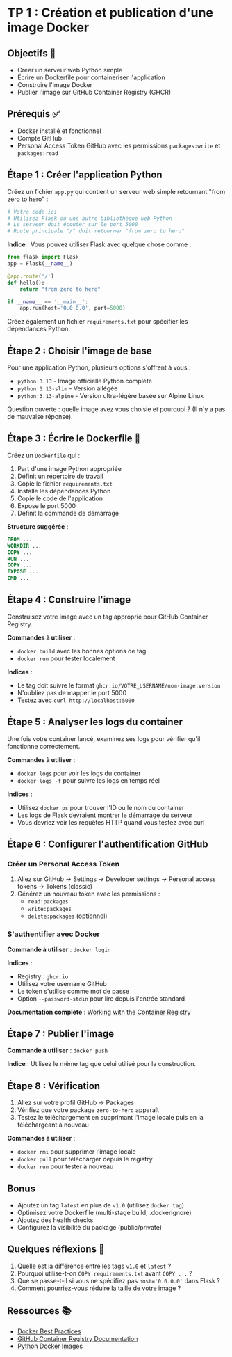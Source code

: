 # TP 1 : Création et publication d'une image Docker

## Objectifs 🎯

- Créer un serveur web Python simple
- Écrire un Dockerfile pour containeriser l'application
- Construire l'image Docker
- Publier l'image sur GitHub Container Registry (GHCR)

## Prérequis ✅

- Docker installé et fonctionnel
- Compte GitHub
- Personal Access Token GitHub avec les permissions `packages:write` et `packages:read`

## Étape 1 : Créer l'application Python

Créez un fichier `app.py` qui contient un serveur web simple retournant "from zero to hero" :

```python
# Votre code ici
# Utilisez Flask ou une autre bibliothèque web Python
# Le serveur doit écouter sur le port 5000
# Route principale "/" doit retourner "from zero to hero"
```

**Indice** : Vous pouvez utiliser Flask avec quelque chose comme :
```python
from flask import Flask
app = Flask(__name__)

@app.route('/')
def hello():
    return "from zero to hero"

if __name__ == '__main__':
    app.run(host='0.0.0.0', port=5000)
```

Créez également un fichier `requirements.txt` pour spécifier les dépendances Python.

## Étape 2 : Choisir l'image de base

Pour une application Python, plusieurs options s'offrent à vous :

- `python:3.13` - Image officielle Python complète
- `python:3.13-slim` - Version allégée
- `python:3.13-alpine` - Version ultra-légère basée sur Alpine Linux

Question ouverte : quelle image avez vous choisie et pourquoi ? (Il n'y a pas de mauvaise réponse).

## Étape 3 : Écrire le Dockerfile 📝

Créez un `Dockerfile` qui :

1. Part d'une image Python appropriée
2. Définit un répertoire de travail
3. Copie le fichier `requirements.txt`
4. Installe les dépendances Python
5. Copie le code de l'application
6. Expose le port 5000
7. Définit la commande de démarrage

**Structure suggérée** :
```dockerfile
FROM ...
WORKDIR ...
COPY ...
RUN ...
COPY ...
EXPOSE ...
CMD ...
```

## Étape 4 : Construire l'image

Construisez votre image avec un tag approprié pour GitHub Container Registry.

**Commandes à utiliser** :
- `docker build` avec les bonnes options de tag
- `docker run` pour tester localement

**Indices** :
- Le tag doit suivre le format `ghcr.io/VOTRE_USERNAME/nom-image:version`
- N'oubliez pas de mapper le port 5000
- Testez avec `curl http://localhost:5000`

## Étape 5 : Analyser les logs du container

Une fois votre container lancé, examinez ses logs pour vérifier qu'il fonctionne correctement.

**Commandes à utiliser** :
- `docker logs` pour voir les logs du container
- `docker logs -f` pour suivre les logs en temps réel

**Indices** :
- Utilisez `docker ps` pour trouver l'ID ou le nom du container
- Les logs de Flask devraient montrer le démarrage du serveur
- Vous devriez voir les requêtes HTTP quand vous testez avec curl

## Étape 6 : Configurer l'authentification GitHub

### Créer un Personal Access Token

1. Allez sur GitHub → Settings → Developer settings → Personal access tokens → Tokens (classic)
2. Générez un nouveau token avec les permissions :
   - `read:packages`
   - `write:packages`
   - `delete:packages` (optionnel)

### S'authentifier avec Docker

**Commande à utiliser** : `docker login`

**Indices** :
- Registry : `ghcr.io`
- Utilisez votre username GitHub
- Le token s'utilise comme mot de passe
- Option `--password-stdin` pour lire depuis l'entrée standard

**Documentation complète** : [Working with the Container Registry](https://docs.github.com/en/packages/working-with-a-github-packages-registry/working-with-the-container-registry#authenticating-with-a-personal-access-token-classic)

## Étape 7 : Publier l'image

**Commande à utiliser** : `docker push`

**Indice** : Utilisez le même tag que celui utilisé pour la construction.

## Étape 8 : Vérification

1. Allez sur votre profil GitHub → Packages
2. Vérifiez que votre package `zero-to-hero` apparaît
3. Testez le téléchargement en supprimant l'image locale puis en la téléchargeant à nouveau

**Commandes à utiliser** :
- `docker rmi` pour supprimer l'image locale
- `docker pull` pour télécharger depuis le registry
- `docker run` pour tester à nouveau

## Bonus

- Ajoutez un tag `latest` en plus de `v1.0` (utilisez `docker tag`)
- Optimisez votre Dockerfile (multi-stage build, .dockerignore)
- Ajoutez des health checks
- Configurez la visibilité du package (public/private)

## Quelques réflexions 🤔

1. Quelle est la différence entre les tags `v1.0` et `latest` ?
2. Pourquoi utilise-t-on `COPY requirements.txt` avant `COPY . .` ?
3. Que se passe-t-il si vous ne spécifiez pas `host='0.0.0.0'` dans Flask ?
4. Comment pourriez-vous réduire la taille de votre image ?

## Ressources 📚

- [Docker Best Practices](https://docs.docker.com/develop/dev-best-practices/)
- [GitHub Container Registry Documentation](https://docs.github.com/en/packages/working-with-a-github-packages-registry/working-with-the-container-registry)
- [Python Docker Images](https://hub.docker.com/_/python)
